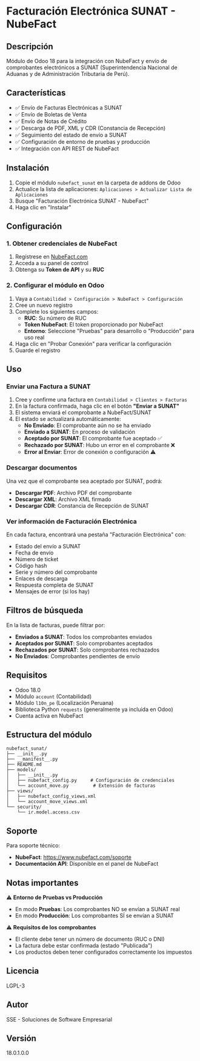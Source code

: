 # Facturación Electrónica SUNAT - NubeFact

## Descripción

Módulo de Odoo 18 para la integración con NubeFact y envío de comprobantes electrónicos a SUNAT (Superintendencia Nacional de Aduanas y de Administración Tributaria de Perú).

## Características

- ✅ Envío de Facturas Electrónicas a SUNAT
- ✅ Envío de Boletas de Venta
- ✅ Envío de Notas de Crédito
- ✅ Descarga de PDF, XML y CDR (Constancia de Recepción)
- ✅ Seguimiento del estado de envío a SUNAT
- ✅ Configuración de entorno de pruebas y producción
- ✅ Integración con API REST de NubeFact

## Instalación

1. Copie el módulo `nubefact_sunat` en la carpeta de addons de Odoo
2. Actualice la lista de aplicaciones: `Aplicaciones > Actualizar Lista de Aplicaciones`
3. Busque "Facturación Electrónica SUNAT - NubeFact"
4. Haga clic en "Instalar"

## Configuración

### 1. Obtener credenciales de NubeFact

1. Regístrese en [NubeFact.com](https://www.nubefact.com/)
2. Acceda a su panel de control
3. Obtenga su **Token de API** y su **RUC**

### 2. Configurar el módulo en Odoo

1. Vaya a `Contabilidad > Configuración > NubeFact > Configuración`
2. Cree un nuevo registro
3. Complete los siguientes campos:
   - **RUC**: Su número de RUC
   - **Token NubeFact**: El token proporcionado por NubeFact
   - **Entorno**: Seleccione "Pruebas" para desarrollo o "Producción" para uso real
4. Haga clic en "Probar Conexión" para verificar la configuración
5. Guarde el registro

## Uso

### Enviar una Factura a SUNAT

1. Cree y confirme una factura en `Contabilidad > Clientes > Facturas`
2. En la factura confirmada, haga clic en el botón **"Enviar a SUNAT"**
3. El sistema enviará el comprobante a NubeFact/SUNAT
4. El estado se actualizará automáticamente:
   - **No Enviado**: El comprobante aún no se ha enviado
   - **Enviado a SUNAT**: En proceso de validación
   - **Aceptado por SUNAT**: El comprobante fue aceptado ✅
   - **Rechazado por SUNAT**: Hubo un error en el comprobante ❌
   - **Error al Enviar**: Error de conexión o configuración ⚠️

### Descargar documentos

Una vez que el comprobante sea aceptado por SUNAT, podrá:
- **Descargar PDF**: Archivo PDF del comprobante
- **Descargar XML**: Archivo XML firmado
- **Descargar CDR**: Constancia de Recepción de SUNAT

### Ver información de Facturación Electrónica

En cada factura, encontrará una pestaña "Facturación Electrónica" con:
- Estado del envío a SUNAT
- Fecha de envío
- Número de ticket
- Código hash
- Serie y número del comprobante
- Enlaces de descarga
- Respuesta completa de SUNAT
- Mensajes de error (si los hay)

## Filtros de búsqueda

En la lista de facturas, puede filtrar por:
- **Enviados a SUNAT**: Todos los comprobantes enviados
- **Aceptados por SUNAT**: Solo comprobantes aceptados
- **Rechazados por SUNAT**: Solo comprobantes rechazados
- **No Enviados**: Comprobantes pendientes de envío

## Requisitos

- Odoo 18.0
- Módulo `account` (Contabilidad)
- Módulo `l10n_pe` (Localización Peruana)
- Biblioteca Python `requests` (generalmente ya incluida en Odoo)
- Cuenta activa en NubeFact

## Estructura del módulo

```
nubefact_sunat/
├── __init__.py
├── __manifest__.py
├── README.md
├── models/
│   ├── __init__.py
│   ├── nubefact_config.py     # Configuración de credenciales
│   └── account_move.py         # Extensión de facturas
├── views/
│   ├── nubefact_config_views.xml
│   └── account_move_views.xml
└── security/
    └── ir.model.access.csv
```

## Soporte

Para soporte técnico:
- **NubeFact**: https://www.nubefact.com/soporte
- **Documentación API**: Disponible en el panel de NubeFact

## Notas importantes

⚠️ **Entorno de Pruebas vs Producción**
- En modo **Pruebas**: Los comprobantes NO se envían a SUNAT real
- En modo **Producción**: Los comprobantes SÍ se envían a SUNAT

⚠️ **Requisitos de los comprobantes**
- El cliente debe tener un número de documento (RUC o DNI)
- La factura debe estar confirmada (estado "Publicada")
- Los productos deben tener configurados correctamente los impuestos

## Licencia

LGPL-3

## Autor

SSE - Soluciones de Software Empresarial

## Versión

18.0.1.0.0
